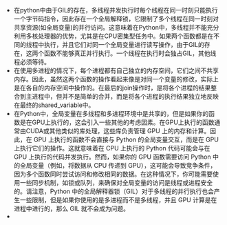 - 在python中由于GIL的存在，多线程并发执行时每个线程在同一时刻只能执行一个字节码指令，因此存在一个全局解释锁，它限制了多个线程在同一时刻对共享资源(如全局变量)的并行访问。这意味着在Python中，多线程并不能充分利用多核处理器的优势，尤其是在CPU密集型任务中。如果两个函数都是在不同的线程中执行，并且它们对同一个全局变量进行读写操作，由于GIL的存在，这两个函数不能够真正并行执行。一个线程在执行时会独占GIL，其他线程必须等待。
- 在使用多进程的情况下，每个进程都有自己独立的内存空间，它们之间不共享内存。因此，虽然这两个函数的操作看起来像是对同一个变量的修改，实际上是在各自的内存空间中操作的。在最后的join操作时，是将各个进程的结果整合到主进程中，但并不是简单的合并，而是将各个进程的执行结果独立地反映在最终的shared_variable中。
- 在Python中，全局变量在多线程和多进程环境中是共享的，但是如果你的函数是在GPU上执行的，这会引入一些其他的考虑因素。在GPU上执行的函数通常由CUDA或其他类似的库处理，这些库负责管理 GPU 上的内存和计算。因此，在 GPU 上执行的函数不会直接与 Python 的全局变量交互，而是在 GPU 上执行它们的操作。这就意味着在 CPU 上执行的 Python 代码可能会与在 GPU 上执行的代码并发执行。然而，如果你的 GPU 函数需要访问 Python 中的全局变量（例如，将数据从 CPU 传递到 GPU），这可能会导致竞争条件，因为多个函数同时尝试访问和修改相同的数据。在这种情况下，你可能需要使用一些同步机制，如锁或队列，来确保对全局变量的访问是线程或进程安全的。请注意，Python 中的全局解释器锁（GIL）对于多线程的并行执行也会产生一些限制，但是如果你使用的是多进程而不是多线程，并且 GPU 计算是在进程中进行的，那么 GIL 就不会成为问题。
- 